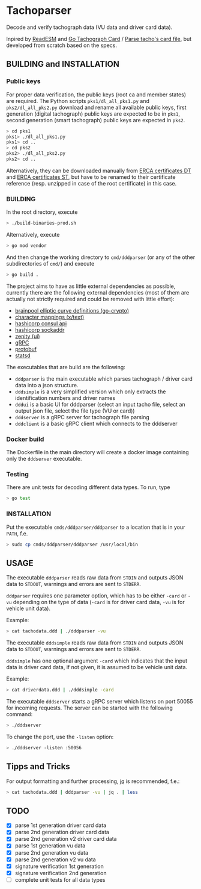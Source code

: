# Tachoparser

Decode and verify tachograph data (VU data and driver card data).

Inpired by [ReadESM](https://sourceforge.net/projects/readesm/) and [Go Tachograph Card](https://github.com/kuznetsovin/go_tachograph_card) / [Parse tacho's card file](https://medium.com/@kuznetsovin/parse-tachos-card-file-a1daa3f4a5a6), but developed from scratch based on the specs.

## BUILDING and INSTALLATION

### Public keys

For proper data verification, the public keys (root ca and member states) are required.
The Python scripts `pks1/dl_all_pks1.py` and `pks2/dl_all_pks2.py` download and rename all available public keys, first generation (digital tachograph) public keys are expected to be in `pks1`, second generation (smart tachograph) public keys are expected in `pks2`.

```bash
> cd pks1
pks1> ./dl_all_pks1.py
pks1> cd ..
> cd pks2
pks2> ./dl_all_pks2.py
pks2> cd ..
```

Alternatively, they can be downloaded manually from [ERCA certificates DT](https://dtc.jrc.ec.europa.eu/dtc_public_key_certificates_dt.php.html) and [ERCA certificates ST](https://dtc.jrc.ec.europa.eu/dtc_public_key_certificates_st.php.html), but have to be renamed to their certificate reference (resp. unzipped in case of the root certificate) in this case.

### BUILDING

In the root directory, execute
```bash
> ./build-binaries-prod.sh
```

Alternatively, execute
```bash
> go mod vendor
```
And then change the working directory to `cmd/dddparser` (or any of the other subdirectories of `cmd/`) and execute
```bash
> go build .
```

The project aims to have as little external dependencies as possible, currently there are the following external dependencies (most of them are actually not strictly required and could be removed with little effort):

- [brainpool elliptic curve definitions (go-crypto)](https://github.com/keybase/go-crypto)
- [character mappings (x/text)](https://golang.org/x/text)
- [hashicorp consul api](https://github.com/hashicorp/consul)
- [hashicorp sockaddr](https://github.com/hashicorp/go-sockaddr)
- [zenity (ui)](https://github.com/ncruces/zenity)
- [gRPC](https://google.golang.org/grpc)
- [protobuf](https://google.golang.org/protobuf)
- [statsd](https://gopkg.in/alexcesaro/statsd.v2)

The executables that are build are the following:
- `dddparser` is the main executable which parses tachograph / driver card data into a json structure.
- `dddsimple` is a very simplified version which only extracts the identification numbers and driver names
- `dddui` is a basic UI for dddparser (select an input tacho file, select an output json file, select the file type (VU or card))
- `dddserver` is a gRPC server for tachograph file parsing
- `dddclient` is a basic gRPC client which connects to the dddserver

### Docker build

The Dockerfile in the main directory will create a docker image containing only the `dddserver` executable.

### Testing

There are unit tests for decoding different data types.
To run, type
```bash
> go test
```

### INSTALLATION

Put the executable `cmds/dddparser/dddparser` to a location that is in your `PATH`, f.e.
```bash
> sudo cp cmds/dddparser/dddparser /usr/local/bin
```

## USAGE

The executable `dddparser` reads raw data from `STDIN` and outputs JSON data to `STDOUT`, warnings and errors are sent to `STDERR`.

`dddparser` requires one parameter option, which has to be either `-card` or `-vu` depending on the type of data (`-card` is for driver card data, `-vu` is for vehicle unit data).

Example:
```bash
> cat tachodata.ddd | ./dddparser -vu
```

The executable `dddsimple` reads raw data from `STDIN` and outputs JSON data to `STDOUT`, warnings and errors are sent to `STDERR`.

`dddsimple` has one optional argument `-card` which indicates that the input data is driver card data, if not given, it is assumed to be vehicle unit data.

Example:
```bash
> cat driverdata.ddd | ./dddsimple -card
```

The executable `dddserver` starts a gRPC server which listens on port 50055 for incoming requests. The server can be started with the following command:
```bash
> ./dddserver
```
To change the port, use the `-listen` option:
```bash
> ./dddserver -listen :50056
```

## Tipps and Tricks

For output formatting and further processing, [jq](https://stedolan.github.io/jq/) is recommended, f.e.:
```bash
> cat tachodata.ddd | dddparser -vu | jq . | less
```

## TODO

- [x] parse 1st generation driver card data
- [x] parse 2nd generation driver card data
- [x] parse 2nd generation v2 driver card data
- [x] parse 1st generation vu data
- [x] parse 2nd generation vu data
- [x] parse 2nd generation v2 vu data
- [x] signature verification 1st generation
- [x] signature verification 2nd generation
- [ ] complete unit tests for all data types
